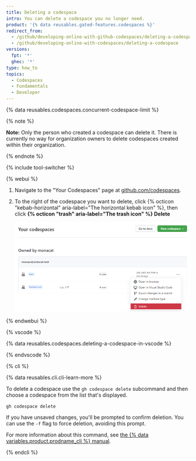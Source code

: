 ```yaml
---
title: Deleting a codespace
intro: You can delete a codespace you no longer need.
product: '{% data reusables.gated-features.codespaces %}'
redirect_from:
  - /github/developing-online-with-github-codespaces/deleting-a-codespace
  - /github/developing-online-with-codespaces/deleting-a-codespace
versions:
  fpt: '*'
  ghec: '*'
type: how_to
topics:
  - Codespaces
  - Fundamentals
  - Developer
---
```


 

{% data reusables.codespaces.concurrent-codespace-limit %}

{% note %}

**Note:** Only the person who created a codespace can delete it. There is currently no way for organization owners to delete codespaces created within their organization.

{% endnote %}

{% include tool-switcher %}
   
{% webui %}

1. Navigate to the "Your Codespaces" page at [github.com/codespaces](https://github.com/codespaces).

2. To the right of the codespace you want to delete, click {% octicon "kebab-horizontal" aria-label="The horizontal kebab icon" %}, then click **{% octicon "trash" aria-label="The trash icon" %} Delete**

   ![Delete button](/assets/images/help/codespaces/delete-codespace.png)

{% endwebui %}
   
{% vscode %}

{% data reusables.codespaces.deleting-a-codespace-in-vscode %}

{% endvscode %}
   

{% cli %}

{% data reusables.cli.cli-learn-more %}

To delete a codespace use the `gh codespace delete` subcommand and then choose a codespace from the list that's displayed.

```shell
gh codespace delete
```

If you have unsaved changes, you'll be prompted to confirm deletion. You can use the `-f` flag to force deletion, avoiding this prompt.

For more information about this command, see [the {% data variables.product.prodname_cli %} manual](https://cli.github.com/manual/gh_codespace_delete).

{% endcli %}
